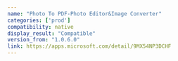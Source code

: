 ```yaml
---
name: "Photo To PDF-Photo Editor&Image Converter"
categories: ['prod']
compatibility: native
display_result: "Compatible"
version_from: "1.0.6.0"
link: https://apps.microsoft.com/detail/9MX54NP3DCHF
---
```

